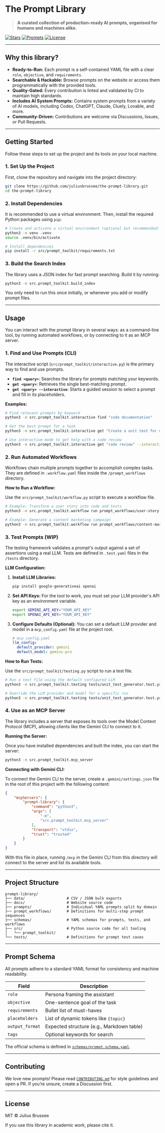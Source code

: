 # The Prompt Library

> **A curated collection of production-ready AI prompts, organised for humans and machines alike.**

[![Stars](https://img.shields.io/github/stars/juliusbrussee/the-prompt-library?style=social)](https://github.com/juliusbrussee/the-prompt-library/stargazers)
[![Prompts](https://img.shields.io/badge/prompts-476-blue)](https://juliusbrussee.github.io/the-prompt-library/)
[![License](https://img.shields.io/github/license/juliusbrussee/the-prompt-library)](LICENSE)

---

## Why this library?

*   **Ready-to-Run:** Each prompt is a self-contained YAML file with a clear `role`, `objective`, and `requirements`.
*   **Searchable & Hackable:** Browse prompts on the website or access them programmatically with the provided tools.
*   **Quality-Gated:** Every contribution is linted and validated by CI to maintain high standards.
*   **Includes AI System Prompts:** Contains system prompts from a variety of AI models, including Codex, ChatGPT, Claude, Cluely, Lovable, and more.
*   **Community-Driven:** Contributions are welcome via Discussions, Issues, or Pull Requests.

---

## Getting Started

Follow these steps to set up the project and its tools on your local machine.

### 1. Set Up the Project

First, clone the repository and navigate into the project directory:

```bash
git clone https://github.com/juliusbrussee/the-prompt-library.git
cd the-prompt-library
```

### 2. Install Dependencies

It is recommended to use a virtual environment. Then, install the required Python packages using `pip`:

```bash
# Create and activate a virtual environment (optional but recommended)
python3 -m venv .venv
source .venv/bin/activate

# Install dependencies
pip install -r src/prompt_toolkit/requirements.txt
```

### 3. Build the Search Index

The library uses a JSON index for fast prompt searching. Build it by running:

```bash
python3 -m src.prompt_toolkit.build_index
```
You only need to run this once initially, or whenever you add or modify prompt files.

---

## Usage

You can interact with the prompt library in several ways: as a command-line tool, by running automated workflows, or by connecting to it as an MCP server.

### 1. Find and Use Prompts (CLI)

The interactive script (`src/prompt_toolkit/interactive.py`) is the primary way to find and use prompts.

*   **`find <query>`**: Searches the library for prompts matching your keywords.
*   **`get <query>`**: Retrieves the single best-matching prompt.
*   **`get <query> --interactive`**: Starts a guided session to select a prompt and fill in its placeholders.

**Examples:**

```bash
# Find relevant prompts by keyword
python3 -m src.prompt_toolkit.interactive find "code documentation"

# Get the best prompt for a task
python3 -m src.prompt_toolkit.interactive get "Create a unit test for my function"

# Use interactive mode to get help with a code review
python3 -m src.prompt_toolkit.interactive get "code review" --interactive
```

### 2. Run Automated Workflows

Workflows chain multiple prompts together to accomplish complex tasks. They are defined in `.workflow.yaml` files inside the `/prompt_workflows` directory.

**How to Run a Workflow:**

Use the `src/prompt_toolkit/workflow.py` script to execute a workflow file.

```bash
# Example: Transform a user story into code and tests
python3 -m src.prompt_toolkit.workflow run prompt_workflows/user-story-to-code-test.workflow.yaml

# Example: Generate a content marketing campaign
python3 -m src.prompt_toolkit.workflow run prompt_workflows/content-marketing-campaign.workflow.yaml
```

### 3. Test Prompts (WIP)

The testing framework validates a prompt's output against a set of assertions using a real LLM. Tests are defined in `.test.yaml` files in the `/tests` directory.

**LLM Configuration:**

1.  **Install LLM Libraries:**
    ```bash
    pip install google-generativeai openai
    ```
2.  **Set API Keys:** For the tool to work, you must set your LLM provider's API key as an environment variable.
    ```bash
    export GEMINI_API_KEY="YOUR_API_KEY"
    export OPENAI_API_KEY="YOUR_API_KEY"
    ```
3.  **Configure Defaults (Optional):** You can set a default LLM provider and model in a `mcp_config.yaml` file at the project root.
    ```yaml
    # mcp_config.yaml
    llm_config:
      default_provider: gemini
      default_model: gemini-pro
    ```

**How to Run Tests:**

Use the `src/prompt_toolkit/testing.py` script to run a test file.

```bash
# Run a test file using the default configured LLM
python3 -m src.prompt_toolkit.testing tests/unit_test_generator.test.yaml

# Override the LLM provider and model for a specific run
python3 -m src.prompt_toolkit.testing tests/unit_test_generator.test.yaml --llm-provider openai --llm-model gpt-4
```

### 4. Use as an MCP Server

The library includes a server that exposes its tools over the Model Context Protocol (MCP), allowing clients like the Gemini CLI to connect to it.

**Running the Server:**

Once you have installed dependencies and built the index, you can start the server:

```bash
python3 -m src.prompt_toolkit.mcp_server
```

**Connecting with Gemini CLI:**

To connect the Gemini CLI to the server, create a `.gemini/settings.json` file in the root of this project with the following content:

```json
{
    "mcpServers": {
        "prompt-library": {
            "command": "python3",
            "args": [
                "-m",
                "src.prompt_toolkit.mcp_server"
            ],
            "transport": "stdio",
            "trust": "trusted"
        }
    }
}
```
With this file in place, running `/mcp` in the Gemini CLI from this directory will connect to the server and list its available tools.

---

## Project Structure

```
prompt-library/
├── data/                   # CSV / JSON bulk exports
├── docs/                   # Website source code
├── prompts/                # Individual YAML prompts split by domain
├── prompt_workflows/       # Definitions for multi-step prompt sequences
├── schemas/                # YAML schemas for prompts, tests, and workflows
├── src/                    # Python source code for all tooling
│   └── prompt_toolkit/
└── tests/                  # Definitions for prompt test cases
```

---

## Prompt Schema

All prompts adhere to a standard YAML format for consistency and machine readability.

| Field           | Description                               |
| --------------- | ----------------------------------------- |
| `role`          | Persona framing the assistant             |
| `objective`     | One-sentence goal of the task             |
| `requirements`  | Bullet list of must-haves                 |
| `placeholders`  | List of dynamic tokens like `{topic}`     |
| `output_format` | Expected structure (e.g., Markdown table) |
| `tags`          | Optional keywords for search              |

The official schema is defined in [`schemas/prompt.schema.yaml`](schemas/prompt.schema.yaml).

---

## Contributing

We love new prompts! Please read [`CONTRIBUTING.md`](CONTRIBUTING.md) for style guidelines and open a PR. If you’re unsure, create a Discussion first.

---

## License

MIT © Julius Brussee

If you use this library in academic work, please cite it.
